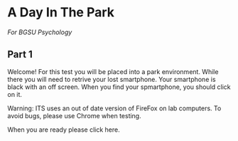 # A Day In The Park
*For BGSU Psychology*

## Part 1

Welcome! For this test you will be placed into a park environment. While there you will need to retrive your lost smartphone. Your smartphone is black with an off screen. When you find your spmartphone, you should click on it.

Warning: ITS uses an out of date version of FireFox on lab computers. To avoid bugs, please use Chrome when testing.


When you are ready please click here.
